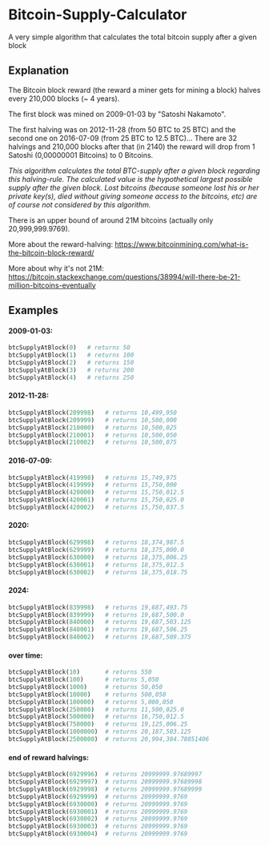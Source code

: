 # Bitcoin-Supply-Calculator

A very simple algorithm that calculates the total bitcoin supply after a given block

## Explanation

The Bitcoin block reward (the reward a miner gets for mining a block) halves every 210,000 blocks (~ 4 years).

The first block was mined on 2009-01-03 by "Satoshi Nakamoto".

The first halving was on 2012-11-28 (from 50 BTC to 25 BTC) and the second one on 2016-07-09 (from 25 BTC to 12.5 BTC)... There are 32 halvings and 210,000 blocks after that (in 2140) the reward will drop from 1 Satoshi (0,00000001 Bitcoins) to 0 Bitcoins.

*This algorithm calculates the total BTC-supply after a given block regarding this halving-rule. The calculated value is the hypothetical largest possible supply after the given block. Lost bitcoins (because someone lost his or her private key(s), died without giving someone access to the bitcoins, etc) are of course not considered by this algorithm.*

There is an upper bound of around 21M bitcoins (actually only 20,999,999.9769).

More about the reward-halving: https://www.bitcoinmining.com/what-is-the-bitcoin-block-reward/

More about why it's not 21M: https://bitcoin.stackexchange.com/questions/38994/will-there-be-21-million-bitcoins-eventually

## Examples

#### 2009-01-03:
```python
btcSupplyAtBlock(0)   # returns 50
btcSupplyAtBlock(1)   # returns 100
btcSupplyAtBlock(2)   # returns 150
btcSupplyAtBlock(3)   # returns 200
btcSupplyAtBlock(4)   # returns 250
```

#### 2012-11-28:
```python
btcSupplyAtBlock(209998)   # returns 10,499,950
btcSupplyAtBlock(209999)   # returns 10,500,000
btcSupplyAtBlock(210000)   # returns 10,500,025
btcSupplyAtBlock(210001)   # returns 10,500,050
btcSupplyAtBlock(210002)   # returns 10,500,075
```

#### 2016-07-09:
```python
btcSupplyAtBlock(419998)   # returns 15,749,975
btcSupplyAtBlock(419999)   # returns 15,750,000
btcSupplyAtBlock(420000)   # returns 15,750,012.5
btcSupplyAtBlock(420001)   # returns 15,750,025.0
btcSupplyAtBlock(420002)   # returns 15,750,037.5
```

#### 2020:
```python
btcSupplyAtBlock(629998)   # returns 18,374,987.5
btcSupplyAtBlock(629999)   # returns 18,375,000.0
btcSupplyAtBlock(630000)   # returns 18,375,006.25
btcSupplyAtBlock(630001)   # returns 18,375,012.5
btcSupplyAtBlock(630002)   # returns 18,375,018.75
```

#### 2024:
```python
btcSupplyAtBlock(839998)   # returns 19,687,493.75
btcSupplyAtBlock(839999)   # returns 19,687,500.0
btcSupplyAtBlock(840000)   # returns 19,687,503.125
btcSupplyAtBlock(840001)   # returns 19,687,506.25
btcSupplyAtBlock(840002)   # returns 19,687,509.375
```

#### over time:
```python
btcSupplyAtBlock(10)       # returns 550
btcSupplyAtBlock(100)      # returns 5,050
btcSupplyAtBlock(1000)     # returns 50,050
btcSupplyAtBlock(10000)    # returns 500,050
btcSupplyAtBlock(100000)   # returns 5,000,050
btcSupplyAtBlock(250000)   # returns 11,500,025.0
btcSupplyAtBlock(500000)   # returns 16,750,012.5
btcSupplyAtBlock(750000)   # returns 19,125,006.25
btcSupplyAtBlock(1000000)  # returns 20,187,503.125
btcSupplyAtBlock(2500000)  # returns 20,994,384.78851406
```

#### end of reward halvings:
```python
btcSupplyAtBlock(6929996)  # returns 20999999.97689997
btcSupplyAtBlock(6929997)  # returns 20999999.97689998
btcSupplyAtBlock(6929998)  # returns 20999999.97689999
btcSupplyAtBlock(6929999)  # returns 20999999.9769
btcSupplyAtBlock(6930000)  # returns 20999999.9769
btcSupplyAtBlock(6930001)  # returns 20999999.9769
btcSupplyAtBlock(6930002)  # returns 20999999.9769
btcSupplyAtBlock(6930003)  # returns 20999999.9769
btcSupplyAtBlock(6930004)  # returns 20999999.9769
```